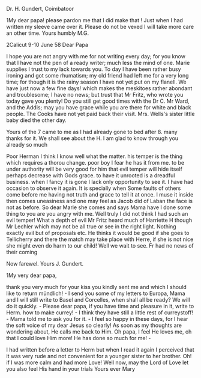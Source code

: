 Dr. H. Gundert, Coimbatoor

1My dear papa! please pardon me that I did make that <Schmierete>! Just when I had written my sleeve came over it. Please do not be vexed I will take more care an other time. Yours humbly M.G.

 2Calicut 9-10 June 58
Dear Papa

I hope you are not angry with me for not writing every day; for you know that I have not the pen of a ready writer; much less the mind of one. Marie supplies I trust to my lack towards you. To day I have been rather busy ironing and got some rhumatism; my old friend had left me for a very long time; for though it is the rainy season I have not yet put on my flanell. We have just now a few fine days! which makes the meskitoes rather abondant and troublesome; I have no news; but trust that Mr Fritz, who wrote you today gave you plenty! Do you still get good times with the Dr C. Mr Ward, and the Addis; may you have grace while you are there for white and black people. The Cooks have not yet paid back their visit. Mrs. Wells's sister little baby died the other day.

Yours of the 7 came to me as I had already gone to bed after 8. many thanks for it. We shall see about the H. I am glad to know through you already so much

Poor Herman I think I know well what the matter. his temper is the thing which requires a thorou change. poor boy I fear he has it from me. to be under authority will be very good for him that evil temper will hide itself perhaps decrease with Gods grace. to have it unrooted is a dreadful business. when I fancy it is gone I lack only opportunity to see it. I have had occasion to observe it again. It is specially when Some faults of others come before me having not truth and grace to tell it at once. I muse it inside then comes uneasiness and one may feel as Jacob did of Laban the face is not as before. So dear Marie she comes and says Mama have I done some thing to you are you angry with me. Well truly I did not think I had such an evil temper! What a depth of evil Mr Fritz heard much of Harriette H though Mr Lechler which may not be all true or see in the right light. Nothing exactly evil but of proposals etc. He thinks it would be good if she goes to Tellicherry and there the match may take place with Herre, if she is not nice she might even do harm to our child! Well we wait to see. Fr had no news of their coming

Now farewel.
 Yours J. Gundert.


1My very dear papa,

thank you very much for your kiss you kindly sent me and which I should like to return mündlich! - I send you some of my letters to Europa, Mama and I will still write to Basel and Corcelles, when shall all be ready? We will do it quickly. - Please dear papa, if you have time and pleasure in it, write to Herm. how to make currey! - I think they have still a little rest of curreystoff! - Mama told me to ask you for it. - I feel so happy in these days, for I hear the soft voice of my dear Jesus so clearly! As soon as my thoughts are wondering about, He calls me back to Him. Oh papa, I feel He loves me, oh that I could love Him more! He has done so much for me! -

I had written before a letter to Herm but when I read it again I perceived that it was very rude and not convenient for a younger sister to her brother. Oh! if I was more calm and had more Love! Well now, may the Lord of Love let you also feel His hand in your trials
 Yours ever Mary

